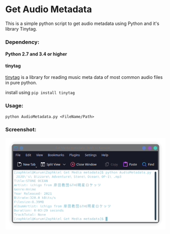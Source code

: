 # Get Audio Metadata
This is a simple python script to get audio metadata using Python and it's library Tinytag.

### Dependency: 

#### Python 2.7 and 3.4 or higher

#### tinytag
[tinytag](https://github.com/devsnd/tinytag) is a library for reading music meta data of most common audio files in pure python.

install using ```pip install tinytag```

### Usage:

    python AudioMetadata.py <FileName/Path>

### Screenshot:

![Demo](Screenshot.png)